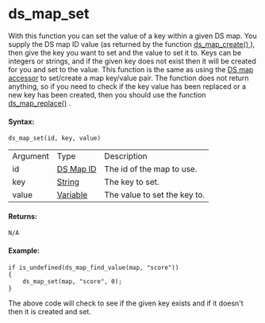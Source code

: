 # ds_map_set

With this function you can set the value of a key within a given DS map.
You supply the DS map ID value (as returned by the function [
ds_map_create() ](ds_map_create) ), then give the key you want to
set and the value to set it to. Keys can be integers or strings, and if
the given key does not exist then it will be created for you and set to
the value. This function is the same as using the [DS map
accessor](../../../GML_Overview/Accessors) to set/create a map
key/value pair. The function does not return anything, so if you need to
check if the key value has been replaced or a new key has been created,
then you should use the function [ds_map_replace()](ds_map_replace)
.

#### Syntax:

``` gml
ds_map_set(id, key, value)
```

|          |                                                                                                          |                              |
|----------|----------------------------------------------------------------------------------------------------------|------------------------------|
| Argument | Type                                                                                                     | Description                  |
| id       |  [DS Map ID](../../../../../GameMaker_Language/GML_Reference/Data_Structures/DS_Maps/ds_map_create)  | The id of the map to use.    |
| key      |  [String](../../../../../GameMaker_Language/GML_Overview/Data_Types)                                 | The key to set.              |
| value    |  [Variable](../../../../../GameMaker_Language/GML_Overview/Data_Types#variable)                      | The value to set the key to. |

#### Returns:

``` gml
N/A
```

#### Example:

``` gml
if is_undefined(ds_map_find_value(map, "score"))
{
    ds_map_set(map, "score", 0);
}
```

The above code will check to see if the given key exists and if it
doesn't then it is created and set.
